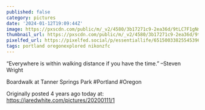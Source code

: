 ```yaml
---
published: false
category: pictures
date: '2024-01-12T19:09:44Z'
image: https://pxscdn.com/public/m/_v2/4580/3b17271c9-2ea36d/9tLC7F1gNmW7/m4Pn7znc252XNlsgZ61X8eR6wKUeYiW25D0bpi90.jpg
thumbnail_url: https://pxscdn.com/public/m/_v2/4580/3b17271c9-2ea36d/9tLC7F1gNmW7/m4Pn7znc252XNlsgZ61X8eR6wKUeYiW25D0bpi90_thumb.jpg
pixelfed_url: https://pixelfed.social/p/essentiallife/651500338255453966
tags: portland oregonexplored nikonzfc
---
```


“Everywhere is within walking distance if you have the time.” –Steven Wright  
  
Boardwalk at Tanner Springs Park #Portland #Oregon  
  
Originally posted 4 years ago today at:  
https://jaredwhite.com/pictures/20200111/1